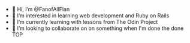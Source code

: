 - 👋 Hi, I’m @FanofAllFlan
- 👀 I’m interested in learning web development and Ruby on Rails
- 🌱 I’m currently learning with lessons from The Odin Project
- 💞️ I’m looking to collaborate on on something when I'm done the done TOP

<!---
FanofAllFlan/FanofAllFlan is a ✨ special ✨ repository because its `README.md` (this file) appears on your GitHub profile.
You can click the Preview link to take a look at your changes.
--->
